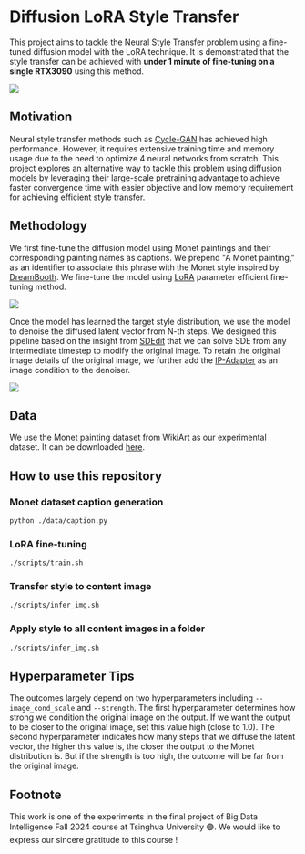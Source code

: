 # Diffusion LoRA Style Transfer

This project aims to tackle the Neural Style Transfer problem using a fine-tuned diffusion model with the LoRA technique. It is demonstrated that the style transfer can be achieved with **under 1 minute of fine-tuning on a single RTX3090** using this method.

<img src="https://github.com/trapoom555/Diffusion-LoRA-Style-Transfer/blob/main/assets/example_results.png?raw=true" />

## Motivation

Neural style transfer methods such as [Cycle-GAN](https://arxiv.org/pdf/1703.10593) has achieved high performance. However, it requires extensive training time and memory usage due to the need to optimize 4 neural networks from scratch. This project explores an alternative way to tackle this problem using diffusion models by leveraging their large-scale pretraining advantage to achieve faster convergence time with easier objective and low memory requirement for achieving efficient style transfer.

## Methodology

We first fine-tune the diffusion model using Monet paintings and their corresponding painting names as captions. We prepend "A Monet painting," as an identifier to associate this phrase with the Monet style inspired by [DreamBooth](https://arxiv.org/pdf/2208.12242). We fine-tune the model using [LoRA](https://arxiv.org/pdf/2106.09685) parameter efficient fine-tuning method.

<img src="https://github.com/trapoom555/Diffusion-LoRA-Style-Transfer/blob/main/assets/method_train.png?raw=true" />


Once the model has learned the target style distribution, we use the model to denoise the diffused latent vector from N-th steps. We designed this pipeline based on the insight from [SDEdit](https://arxiv.org/pdf/2108.01073) that we can solve SDE from any intermediate timestep to modify the original image. To retain the original image details of the original image, we further add the [IP-Adapter](https://arxiv.org/pdf/2308.06721) as an image condition to the denoiser.

<img src="https://github.com/trapoom555/Diffusion-LoRA-Style-Transfer/blob/main/assets/method_inference.png?raw=true" />

## Data

We use the Monet painting dataset from WikiArt as our experimental dataset. It can be downloaded [here](https://www.kaggle.com/datasets/steubk/wikiart).


## How to use this repository

### Monet dataset caption generation
```bash
python ./data/caption.py
```

### LoRA fine-tuning
```bash
./scripts/train.sh
```

### Transfer style to content image
```bash
./scripts/infer_img.sh
```

### Apply style to all content images in a folder
```bash
./scripts/infer_img.sh
```

## Hyperparameter Tips

The outcomes largely depend on two hyperparameters including `--image_cond_scale` and `--strength`. The first hyperparameter determines how strong we condition the original image on the output. If we want the output to be closer to the original image, set this value high (close to 1.0). The second hyperparameter indicates how many steps that we diffuse the latent vector, the higher this value is, the closer the output to the Monet distribution is. But if the strength is too high, the outcome will be far from the original image.

## Footnote
This work is one of the experiments in the final project of Big Data Intelligence Fall 2024 course at Tsinghua University 🟣. We would like to express our sincere gratitude to this course !